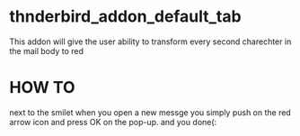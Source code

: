 # thnderbird_addon_default_tab
This addon will give the user ability to transform every second charechter in the mail body to red
# HOW TO
next to the smilet when you open a new messge you simply push on the red arrow icon and press OK on the pop-up. and you done(:

